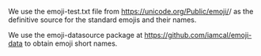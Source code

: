 We use the emoji-test.txt file from https://unicode.org/Public/emoji/<version>/
as the definitive source for the standard emojis and their names.

We use the emoji-datasource package at https://github.com/iamcal/emoji-data to
obtain emoji short names.
